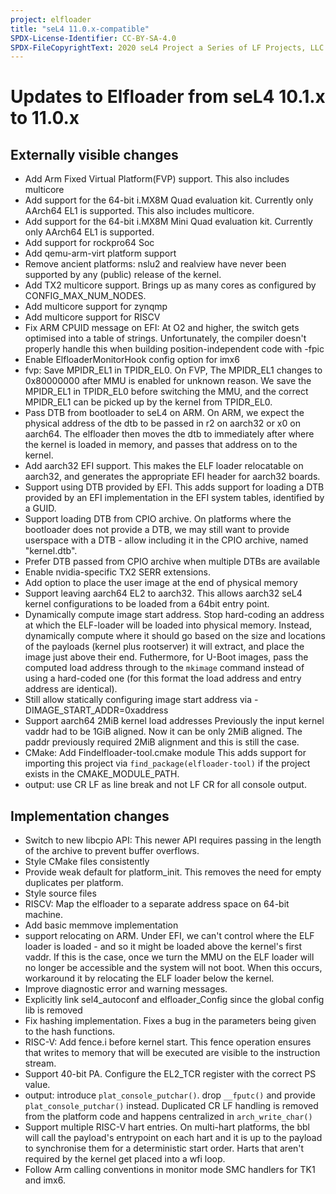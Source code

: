 ```yaml
---
project: elfloader
title: "seL4 11.0.x-compatible"
SPDX-License-Identifier: CC-BY-SA-4.0
SPDX-FileCopyrightText: 2020 seL4 Project a Series of LF Projects, LLC.
---
```

# Updates to Elfloader from seL4 10.1.x to 11.0.x

## Externally visible changes

- Add Arm Fixed Virtual Platform(FVP) support. This also includes multicore
- Add support for the 64-bit i.MX8M Quad evaluation kit. Currently only AArch64 EL1 is supported.
  This also includes multicore.
- Add support for the 64-bit i.MX8M Mini Quad evaluation kit. Currently only AArch64 EL1 is supported.
- Add support for rockpro64 Soc
- Add qemu-arm-virt platform support
- Remove ancient platforms: nslu2 and realview have never been supported by any (public)
    release of the kernel.
- Add TX2 multicore support. Brings up as many cores as configured by CONFIG_MAX_NUM_NODES.
- Add multicore support for zynqmp
- Add multicore support for RISCV
- Fix ARM CPUID message on EFI:
    At O2 and higher, the switch gets optimised into a table of strings.
    Unfortunately, the compiler doesn't properly handle this when building
    position-independent code with -fpic
- Enable ElfloaderMonitorHook config option for imx6
- fvp: Save MPIDR_EL1 in TPIDR_EL0. On FVP, The MPIDR_EL1 changes to 0x80000000 after
  MMU is enabled for unknown reason. We save the
  MPIDR_EL1 in TPIDR_EL0 before switching the MMU, and
  the correct MPIDR_EL1 can be picked up by the kernel
  from TPIDR_EL0.
- Pass DTB from bootloader to seL4 on ARM.  On ARM, we expect the physical address of the dtb to be passed in r2 on
  aarch32 or x0 on aarch64. The elfloader then moves the dtb to immediately after where the
  kernel is loaded in memory, and passes that address on to the kernel.
- Add aarch32 EFI support. This makes the ELF loader relocatable on aarch32,
  and generates the appropriate EFI header for aarch32 boards.
- Support using DTB provided by EFI. This adds support for loading a DTB provided by an EFI implementation
  in the EFI system tables, identified by a GUID.
- Support loading DTB from CPIO archive.
    On platforms where the bootloader does not provide a DTB,
    we may still want to provide userspace with a DTB - allow including
    it in the CPIO archive, named "kernel.dtb".
- Prefer DTB passed from CPIO archive when multiple DTBs are available
- Enable nvidia-specific TX2 SERR extensions.
- Add option to place the user image at the end of physical memory
- Support leaving aarch64 EL2 to aarch32. This allows aarch32 seL4 kernel configurations to be loaded from a
    64bit entry point.
- Dynamically compute image start address. Stop hard-coding an address at which the ELF-loader will
    be loaded into physical memory.  Instead, dynamically compute where it
    should go based on the size and locations of the payloads (kernel plus
    rootserver) it will extract, and place the image just above their end.
    Futhermore, for U-Boot images, pass the computed load address through to
    the `mkimage` command instead of using a hard-coded one (for this format
    the load address and entry address are identical).
- Still allow statically configuring image start address via -DIMAGE_START_ADDR=0xaddress
- Support aarch64 2MiB kernel load addresses
    Previously the input kernel vaddr had to be 1GiB aligned. Now it can be
    only 2MiB aligned. The paddr previously required 2MiB alignment and this
    is still the case.
- CMake: Add Findelfloader-tool.cmake module
    This adds support for importing this project via
    `find_package(elfloader-tool)` if the project exists in the
    CMAKE_MODULE_PATH.
- output: use CR LF as line break and not LF CR for all console output.

## Implementation changes
- Switch to new libcpio API: This newer API requires passing in the length of the archive
  to prevent buffer overflows.
- Style CMake files consistently
- Provide weak default for platform_init. This removes the need for empty duplicates per platform.
- Style source files
- RISCV: Map the elfloader to a separate address space on 64-bit machine.
- Add basic memmove implementation
- support relocating on ARM.
    Under EFI, we can't control where the ELF loader is loaded -
    and so it might be loaded above the kernel's first vaddr.
    If this is the case, once we turn the MMU on the ELF loader
    will no longer be accessible and the system will not boot.
    When this occurs, workaround it by relocating the ELF loader
    below the kernel.
- Improve diagnostic error and warning messages.
- Explicitly link sel4_autoconf and elfloader_Config
    since the global config lib is removed
- Fix hashing implementation. Fixes a bug in the parameters being given to the hash functions.
- RISC-V: Add fence.i before kernel start. This fence operation ensures that writes to memory that will be executed
    are visible to the instruction stream.
- Support 40-bit PA. Configure the EL2_TCR register with the correct PS value.
- output: introduce `plat_console_putchar()`. drop `__fputc()` and provide `plat_console_putchar()` instead. Duplicated
    CR LF handling is removed from the platform code and happens centralized
    in `arch_write_char()`
- Support multiple RISC-V hart entries.
    On multi-hart platforms, the bbl will call the payload's entrypoint on
    each hart and it is up to the payload to synchronise them for a
    deterministic start order. Harts that aren't required by the kernel get placed into
    a wfi loop.
- Follow Arm calling conventions in monitor mode SMC handlers for TK1 and imx6.

